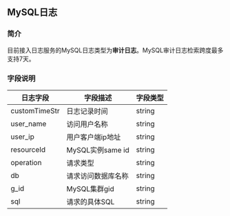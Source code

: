 ## MySQL日志
### 简介
目前接入日志服务的MySQL日志类型为**审计日志**。MySQL审计日志检索跨度最多支持7天。

### 字段说明
日志字段 | 字段描述 | 字段类型
-- | -- | --
customTimeStr | 日志记录时间 | string
user_name | 访问用户名称 | string
user_ip | 用户客户端ip地址 | string
resourceId | MySQL实例same id | string
operation | 请求类型 | string
db | 请求访问数据库名称 | string
g_id | MySQL集群gid | string
sql | 请求的具体SQL | string
